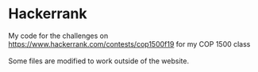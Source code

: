 # Hackerrank
My code for the challenges on https://www.hackerrank.com/contests/cop1500f19 for my COP 1500 class </br></br>
Some files are modified to work outside of the website.

